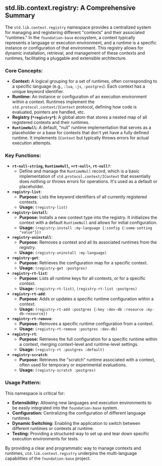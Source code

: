 ## std.lib.context.registry: A Comprehensive Summary

The `std.lib.context.registry` namespace provides a centralized system for managing and registering different "contexts" and their associated "runtimes." In the `foundation-base` ecosystem, a context typically represents a language or execution environment, and a runtime is a specific instance or configuration of that environment. This registry allows for dynamic installation, retrieval, and management of these contexts and runtimes, facilitating a pluggable and extensible architecture.

### Core Concepts:

*   **Context:** A logical grouping for a set of runtimes, often corresponding to a specific language (e.g., `:lua`, `:js`, `:postgres`). Each context has a unique keyword identifier.
*   **Runtime:** An instance or configuration of an execution environment within a context. Runtimes implement the `std.protocol.context/IContext` protocol, defining how code is evaluated, pointers are handled, etc.
*   **Registry (`*registry*`):** A global atom that stores a nested map of all registered contexts and their runtimes.
*   **`RuntimeNull`:** A default, "null" runtime implementation that serves as a placeholder or a base for contexts that don't yet have a fully defined runtime. It implements `IContext` but typically throws errors for actual execution attempts.

### Key Functions:

*   **`rt-null-string`, `RuntimeNull`, `+rt-null+`, `rt-null?`**:
    *   Define and manage the `RuntimeNull` record, which is a basic implementation of `std.protocol.context/IContext` that essentially does nothing or throws errors for operations. It's used as a default or placeholder.
*   **`registry-list`**:
    *   **Purpose:** Lists the keyword identifiers of all currently registered contexts.
    *   **Usage:** `(registry-list)`
*   **`registry-install`**:
    *   **Purpose:** Installs a new context type into the registry. It initializes the context with a default `RuntimeNull` and allows for initial configuration.
    *   **Usage:** `(registry-install :my-language {:config {:some-setting "value"}})`
*   **`registry-uninstall`**:
    *   **Purpose:** Removes a context and all its associated runtimes from the registry.
    *   **Usage:** `(registry-uninstall :my-language)`
*   **`registry-get`**:
    *   **Purpose:** Retrieves the configuration map for a specific context.
    *   **Usage:** `(registry-get :postgres)`
*   **`registry-rt-list`**:
    *   **Purpose:** Lists all runtime keys for all contexts, or for a specific context.
    *   **Usage:** `(registry-rt-list)`, `(registry-rt-list :postgres)`
*   **`registry-rt-add`**:
    *   **Purpose:** Adds or updates a specific runtime configuration within a context.
    *   **Usage:** `(registry-rt-add :postgres {:key :dev-db :resource :my-db-resource})`
*   **`registry-rt-remove`**:
    *   **Purpose:** Removes a specific runtime configuration from a context.
    *   **Usage:** `(registry-rt-remove :postgres :dev-db)`
*   **`registry-rt`**:
    *   **Purpose:** Retrieves the full configuration for a specific runtime within a context, merging context-level and runtime-level settings.
    *   **Usage:** `(registry-rt :postgres :default)`
*   **`registry-scratch`**:
    *   **Purpose:** Retrieves the "scratch" runtime associated with a context, often used for temporary or experimental evaluations.
    *   **Usage:** `(registry-scratch :postgres)`

### Usage Pattern:

This namespace is critical for:
*   **Extensibility:** Allowing new languages and execution environments to be easily integrated into the `foundation-base` system.
*   **Configuration:** Centralizing the configuration of different language runtimes.
*   **Dynamic Switching:** Enabling the application to switch between different runtimes or contexts at runtime.
*   **Testing:** Providing a structured way to set up and tear down specific execution environments for tests.

By providing a clear and programmatic way to manage contexts and runtimes, `std.lib.context.registry` underpins the multi-language capabilities of the `foundation-base` project.